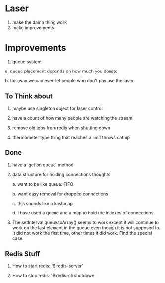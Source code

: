 Laser
=====

1. make the damn thing work
2. make improvements

# Improvements

1. queue system

  a. queue placement depends on how much you donate

  b. this way we can even let people who don't pay use the laser

## To Think about

1. maybe use singleton object for laser control

2. have a count of how many people are watching the stream

3. remove old jobs from redis when shutting down

4. thermometer type thing that reaches a limit throws catnip

## Done

1. have a 'get on queue' method

2. data structure for holding connections thoughts

	a. want to be like queue: FIFO

	b. want easy removal for dropped connections

	c. this sounds like a hashmap

	d. I have used a queue and a map to hold the indexes of connections.

3. The setInterval queue.toArray() seems to work except it will continue to work on the last element in the queue even though it is not supposed to. It did not work the first time, other times it did work. Find the special case.

## Redis Stuff

1. How to start redis: '$ redis-server'

2. How to stop redis: '$ redis-cli shutdown'
